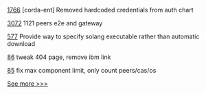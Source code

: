 
[1766](https://github.com/hyperledger-labs/blockchain-automation-framework/pull/1766) [corda-ent] Removed hardcoded credentials from auth chart

[3072](https://github.com/hyperledger/fabric/pull/3072) 1121 peers e2e and gateway

[577](https://github.com/hyperledger-labs/solang/pull/577) Provide way to specify solang executable rather than automatic download

[86](https://github.com/hyperledger-labs/fabric-operations-console/pull/86) tweak 404 page, remove ibm link

[85](https://github.com/hyperledger-labs/fabric-operations-console/pull/85) fix max component limit, only count peers/cas/os


[See more >>>](https://start-here.hyperledger.org/pull-requests)
